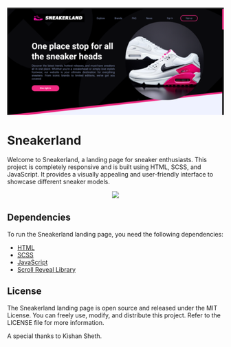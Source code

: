 ![Sneakerland Screenshot](screenshots/ss1.png)
# Sneakerland 

Welcome to Sneakerland, a landing page for sneaker enthusiasts. This project is completely responsive and is built using HTML, SCSS, and JavaScript. It provides a visually appealing and user-friendly interface to showcase different sneaker models.
<p align="center"><img src="screenshots/gif1.gif"></p>

## Dependencies

To run the Sneakerland landing page, you need the following dependencies:

- [HTML](https://www.w3.org/html/)
- [SCSS](https://sass-lang.com/)
- [JavaScript](https://developer.mozilla.org/en-US/docs/Web/JavaScript)
- [Scroll Reveal Library](https://unpkg.com/scrollreveal@4.0.9/dist/scrollreveal.js)
   
## License
The Sneakerland landing page is open source and released under the MIT License. You can freely use, modify, and distribute this project. Refer to the LICENSE file for more information.

A special thanks to Kishan Sheth.
